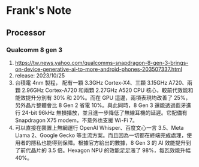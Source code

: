 # Frank's Note

## Processor

### Qualcomm 8 gen 3

1. https://tw.news.yahoo.com/qualcomms-snapdragon-8-gen-3-brings-on-device-generative-ai-to-more-android-phones-203507337.html
2. release: 2023/10/25
3. 台積電 4nm 製程， 配有一顆 3.3GHz Cortex-X4、三顆 3.15GHz A720、兩顆 2.96GHz Cortex-A720 和兩顆 2.27GHz A520 CPU 核心，較前代效能和能效提升分別有 30% 和 20%。而在 GPU 這邊，兩項表現均改善了 25%，另外晶片整體會比 8 Gen 2 省電 10%。與此同時，8 Gen 3 還能透過藍牙進行 24-bit 96kHz 無損播放，並且進一步降低了無線耳機的延遲。它配備有 Snapdragon X75 modem，不意外也支援 Wi-Fi 7。
4. 可以直接在裝置上無網運行 OpenAI Whisper、百度文心一言 3.5、Meta Llama 2、Google Gecko 等主流方案。而且因為一切都在終端完成處理，使用者的隱私也能得到保障。根據官方給出的數據，8 Gen 3 的 AI 效能提升到了前代晶片的 3.5 倍。Hexagon NPU 的效能足足漲了 98%，每瓦效能升幅 40%。
